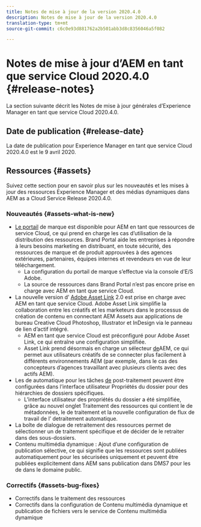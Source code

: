 ```yaml
---
title: Notes de mise à jour de la version 2020.4.0
description: Notes de mise à jour de la version 2020.4.0
translation-type: tm+mt
source-git-commit: c6c0e93d881762a2b501abb3d8c8356046a5f082

---
```



# Notes de mise à jour d’AEM en tant que service Cloud 2020.4.0 {#release-notes}

La section suivante décrit les Notes de mise à jour générales d’Experience Manager en tant que service Cloud 2020.4.0.

## Date de publication {#release-date}

La date de publication pour Experience Manager en tant que service Cloud 2020.4.0 est le 9 avril 2020.

## Ressources {#assets}

Suivez cette section pour en savoir plus sur les nouveautés et les mises à jour des ressources Experience Manager et des médias dynamiques dans AEM as a Cloud Service Release 2020.4.0.

### Nouveautés {#assets-what-is-new}

* [Le portail](https://docs.adobe.com/content/help/en/experience-manager-brand-portal/using/home.html) de marque est disponible pour AEM en tant que ressources de service Cloud, ce qui prend en charge les cas d’utilisation de la distribution des ressources. Brand Portal aide les entreprises à répondre à leurs besoins marketing en distribuant, en toute sécurité, des ressources de marque et de produit approuvées à des agences extérieures, partenaires, équipes internes et revendeurs en vue de leur téléchargement.
   * La configuration du portail de marque s’effectue via la console d’E/S Adobe.
   * La source de ressources dans Brand Portal n’est pas encore prise en charge avec AEM en tant que service Cloud.
* La nouvelle version d’ [Adobe Asset Link](https://helpx.adobe.com/fr/enterprise/using/adobe-asset-link.html) 2.0 est prise en charge avec AEM en tant que service Cloud. Adobe Asset Link simplifie la collaboration entre les créatifs et les marketeurs dans le processus de création de contenu en connectant AEM Assets aux applications de bureau Creative Cloud Photoshop, Illustrator et InDesign via le panneau de lien d’actif intégré.
   * AEM en tant que service Cloud est préconfiguré pour Adobe Asset Link, ce qui entraîne une configuration [](https://helpx.adobe.com/enterprise/using/configure-aem-assets-for-asset-link.html)simplifiée.
   * Asset Link prend désormais en charge un sélecteur [de](https://helpx.adobe.com/fr/enterprise/using/manage-assets-using-adobe-asset-link.html#UseAdobeAssetLink)AEM, ce qui permet aux utilisateurs créatifs de se connecter plus facilement à différents environnements AEM (par exemple, dans le cas des concepteurs d’agences travaillant avec plusieurs clients avec des actifs AEM).
* Les  de automatique pour les tâches [de](/help/assets/asset-microservices-configure-and-use.md#post-processing-workflows) post-traitement peuvent être configurées dans l’interface utilisateur Propriétés du dossier pour des hiérarchies de dossiers spécifiques.
   * L’interface utilisateur des propriétés du dossier a été simplifiée, grâce au nouvel onglet Traitement des ressources qui contient le de métadonnées, le de traitement et la nouvelle configuration de flux de travail de l’ detraitement automatique.
* La boîte de dialogue de retraitement des ressources permet de sélectionner un de traitement spécifique et de décider de le retraiter dans des sous-dossiers.
* Contenu multimédia dynamique : Ajout d’une configuration de publication sélective, ce qui signifie que les ressources sont publiées automatiquement pour les  sécurisées uniquement et peuvent être publiées explicitement dans AEM sans publication dans DMS7 pour les  de dans le domaine public.

### Correctifs  {#assets-bug-fixes}

* Correctifs dans le traitement des ressources
* Correctifs dans la configuration de Contenu multimédia dynamique et publication de fichiers vers le service  de Contenu multimédia dynamique
